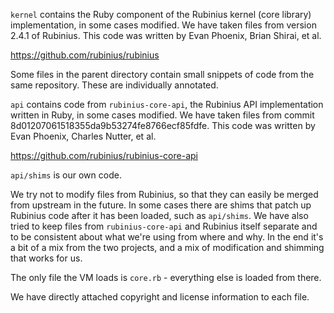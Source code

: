 `kernel` contains the Ruby component of the Rubinius kernel (core library)
implementation, in some cases modified. We have taken files from version 2.4.1
of Rubinius. This code was written by Evan Phoenix, Brian Shirai, et al.

https://github.com/rubinius/rubinius

Some files in the parent directory contain small snippets of code from the same
repository. These are individually annotated.

`api` contains code from `rubinius-core-api`, the Rubinius API implementation
written in Ruby, in some cases modified. We have taken files from commit
8d01207061518355da9b53274fe8766ecf85fdfe. This code was written by Evan Phoenix,
Charles Nutter, et al.

https://github.com/rubinius/rubinius-core-api

`api/shims` is our own code.

We try not to modify files from Rubinius, so that they can easily be merged from
upstream in the future. In some cases there are shims that patch up Rubinius
code after it has been loaded, such as `api/shims`. We have also tried to keep
files from `rubinius-core-api` and Rubinius itself separate and to be consistent
about what we're using from where and why. In the end it's a bit of a mix from
the two projects, and a mix of modification and shimming that works for us.

The only file the VM loads is `core.rb` - everything else is loaded from there.

We have directly attached copyright and license information to each file.

